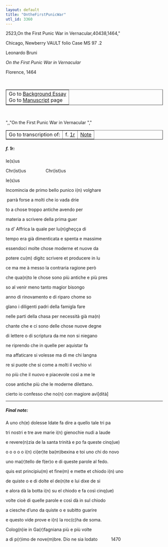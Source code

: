 ```yaml
---
layout: default
title: "OntheFirstPunicWar"
utl_id: 3360
---
```

2523,On the First Punic War in Vernacular,40438,1464,"
<p>Chicago, Newberry VAULT folio Case MS 97 .2</p>
<p style=""margin-left:.25in;"">Leonardo Bruni</p>
<p style=""margin-left:.25in;""><em>On the First Punic War in Vernacular</em></p>
<p style=""margin-left:.25in;"">Florence, 1464</p>
<p style=""font-size: 0.1em;""> </p>
<table border=""0.5"" cellpadding=""1"" cellspacing=""1"" style=""width: 200px; background-color:#F8F8F8;""><tbody style=""border-color:#ccc""><tr style=""border-color:#ccc""><td>Go to <a href=""https://italian-paleography.library.utoronto.ca/content/about_IP_009"" style=""font-weight:300;"" target=""_blank"">Background Essay</a><br />
			Go to <a href=""https://italian-paleography.library.utoronto.ca/islandora/object/italianpaleography%3AIP_009"" style=""font-weight:300;"" target=""_blank"">Manuscript</a> page</td>
</tr></tbody></table><p> </p>
",,"On the First Punic War in Vernacular
","
<table border=""0.5"" cellpadding=""1"" cellspacing=""1"" style=""width: 280px; margin-left: 0.25in;""><tbody><tr style=""border-color:#B3B6B7""><td style=""text-align:center"">Go to transcription of:</td>
<td style=""text-align:center"">f. <a href=""#1"">1r</a></td>
<td style=""text-align:center""><a href=""#2"">Note</a></td>
</tr></tbody></table>
<h5 id=""1"" style=""color:#555;"">f. 1r:</h5>
<p style=""margin-left:.70in;"">Ie(s)us</p>
<p>Chr(ist)us                Chr(ist)us</p>
<p style=""margin-left:.70in;"">Ie(s)us</p>
<p>Incomincia de primo bello punico i(n) volghare</p>
<p> parrà forse a molti che io vada drie</p>
<p>to a chose troppo antiche avendo per</p>
<p>materia a scrivere della prima guer</p>
<p>ra d’ Affrica la quale per lu(n)gheçça di</p>
<p>tempo era già dimenticata e spenta e massime</p>
<p>essendoci molte chose moderne et nuove da</p>
<p>potere cu(m) digitc scrivere et producere in lu</p>
<p>ce ma me à messo la contraria ragione però</p>
<p>che qua(n)to le chose sono più antiche e più pres</p>
<p>so al venir meno tanto magior bisongo</p>
<p>anno di rinovamento e di riparo chome so</p>
<p>glano i diligenti padri della famigla fare</p>
<p>nelle parti della chasa per necessità già ma(n)</p>
<p>chante che e ci sono delle chose nuove degne</p>
<p>di lettere o di scriptura da me non si niegano</p>
<p>ne riprendo che in quelle per aquistar fa</p>
<p>ma affaticare si volesse ma di me chi langna</p>
<p>re si puote che si come a molti il vechio vi</p>
<p>no più che il nuovo e piacevole così a me le</p>
<p>cose antiche più che le moderne dilettano.</p>
<p>cierto io confesso che no(n) con magiore avi[dità]</p>

<hr /><h5 id=""2"" style=""color:#555;"">Final note:</h5>
<p>A uno ch(e) dolesse Idate fa dire a quello tale tri pa</p>
<p>tri nostri e tre ave marie i(n) gienochie nudi a laude</p>
<p>e revere(n)zia de la santa trinità e po fa queste cinq(ue)</p>
<p>o o o o o i(n) ci(er)te ba(m)bexina e toi uno chi do novo</p>
<p>uno ma(r)tello de f(er)o e di queste parole al fedo.</p>
<p>quis est principiu(m) et fine(m) e mette et chiodo i(n) uno</p>
<p>de quiste o e di dolte el de(n)te e lui dixe de si</p>
<p>e alora dà la botta i(n) su el chiodo e fa così cinq(ue)</p>
<p>volte cioè di quelle parole e così dà in sul chiodo</p>
<p>a ciesche d’uno da quiste o e subitto guarire</p>
<p>e questo vide prove e i(n) la roc(c)ha de soma.</p>
<p>Colog(n)ie in Ga(r)fagniana più e più volte</p>
<p>a di p(r)imo de nove(m)bre. Dio ne sia lodato           1470</p>
